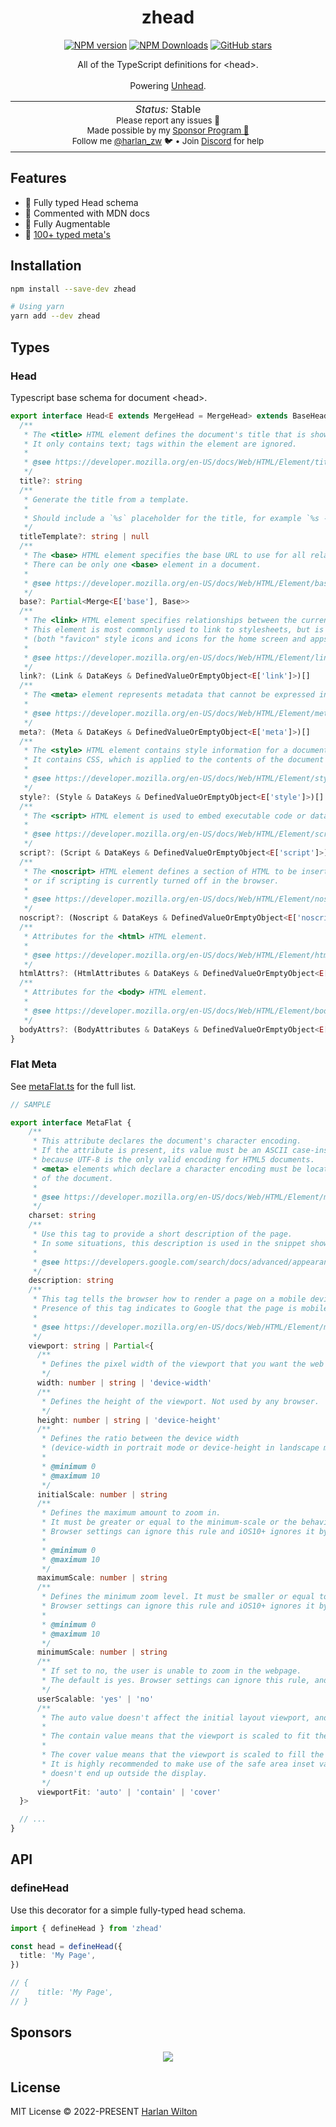 <h1 align='center'>zhead</h1>

<p align="center">
<a href='https://github.com/harlan-zw/zhead/actions/workflows/test.yml'>
</a>
<a href="https://www.npmjs.com/package/zhead" target="__blank"><img src="https://img.shields.io/npm/v/zhead?style=flat&colorA=002438&colorB=28CF8D" alt="NPM version"></a>
<a href="https://www.npmjs.com/package/zhead" target="__blank"><img alt="NPM Downloads" src="https://img.shields.io/npm/dm/zhead?flat&colorA=002438&colorB=28CF8D"></a>
<a href="https://github.com/harlan-zw/zhead" target="__blank"><img alt="GitHub stars" src="https://img.shields.io/github/stars/harlan-zw/zhead?flat&colorA=002438&colorB=28CF8D"></a>
</p>


<p align="center">
All of the TypeScript definitions for &lt;head&gt;.<br><br>Powering <a href="https://github.com/harlan-zw/unhead">Unhead</a>.
</p>

<p align="center">
<table>
<tbody>
<td align="center">
<img width="800" height="0" /><br>
<i>Status:</i> Stable</b> <br>
<sup> Please report any issues 🐛</sup><br>
<sub>Made possible by my <a href="https://github.com/sponsors/harlan-zw">Sponsor Program 💖</a><br> Follow me <a href="https://twitter.com/harlan_zw">@harlan_zw</a> 🐦 • Join <a href="https://discord.gg/275MBUBvgP">Discord</a> for help</sub><br>
<img width="800" height="0" />
</td>
</tbody>
</table>
</p>

## Features

- 💎 Fully typed Head schema
- 💎 Commented with MDN docs
- 💎 Fully Augmentable
- 💎 [100+ typed meta's](https://github.com/harlan-zw/zhead/blob/main/packages/schema/src/metaFlat.ts)

## Installation

```bash
npm install --save-dev zhead

# Using yarn
yarn add --dev zhead
```

## Types

### Head

Typescript base schema for document &lt;head&gt;.

```ts
export interface Head<E extends MergeHead = MergeHead> extends BaseHead {
  /**
   * The <title> HTML element defines the document's title that is shown in a browser's title bar or a page's tab.
   * It only contains text; tags within the element are ignored.
   *
   * @see https://developer.mozilla.org/en-US/docs/Web/HTML/Element/title
   */
  title?: string
  /**
   * Generate the title from a template.
   *
   * Should include a `%s` placeholder for the title, for example `%s - My Site`.
   */
  titleTemplate?: string | null
  /**
   * The <base> HTML element specifies the base URL to use for all relative URLs in a document.
   * There can be only one <base> element in a document.
   *
   * @see https://developer.mozilla.org/en-US/docs/Web/HTML/Element/base
   */
  base?: Partial<Merge<E['base'], Base>>
  /**
   * The <link> HTML element specifies relationships between the current document and an external resource.
   * This element is most commonly used to link to stylesheets, but is also used to establish site icons
   * (both "favicon" style icons and icons for the home screen and apps on mobile devices) among other things.
   *
   * @see https://developer.mozilla.org/en-US/docs/Web/HTML/Element/link#attr-as
   */
  link?: (Link & DataKeys & DefinedValueOrEmptyObject<E['link']>)[]
  /**
   * The <meta> element represents metadata that cannot be expressed in other HTML elements, like <link> or <script>.
   *
   * @see https://developer.mozilla.org/en-US/docs/Web/HTML/Element/meta
   */
  meta?: (Meta & DataKeys & DefinedValueOrEmptyObject<E['meta']>)[]
  /**
   * The <style> HTML element contains style information for a document, or part of a document.
   * It contains CSS, which is applied to the contents of the document containing the <style> element.
   *
   * @see https://developer.mozilla.org/en-US/docs/Web/HTML/Element/style
   */
  style?: (Style & DataKeys & DefinedValueOrEmptyObject<E['style']>)[]
  /**
   * The <script> HTML element is used to embed executable code or data; this is typically used to embed or refer to JavaScript code.
   *
   * @see https://developer.mozilla.org/en-US/docs/Web/HTML/Element/script
   */
  script?: (Script & DataKeys & DefinedValueOrEmptyObject<E['script']>)[]
  /**
   * The <noscript> HTML element defines a section of HTML to be inserted if a script type on the page is unsupported
   * or if scripting is currently turned off in the browser.
   *
   * @see https://developer.mozilla.org/en-US/docs/Web/HTML/Element/noscript
   */
  noscript?: (Noscript & DataKeys & DefinedValueOrEmptyObject<E['noscript']>)[]
  /**
   * Attributes for the <html> HTML element.
   *
   * @see https://developer.mozilla.org/en-US/docs/Web/HTML/Element/html
   */
  htmlAttrs?: (HtmlAttributes & DataKeys & DefinedValueOrEmptyObject<E['htmlAttrs']>)
  /**
   * Attributes for the <body> HTML element.
   *
   * @see https://developer.mozilla.org/en-US/docs/Web/HTML/Element/body
   */
  bodyAttrs?: (BodyAttributes & DataKeys & DefinedValueOrEmptyObject<E['bodyAttrs']>)
}
```

### Flat Meta

See [metaFlat.ts](/src/metaFlat.ts) for the full list.

```ts
// SAMPLE

export interface MetaFlat {
    /**
     * This attribute declares the document's character encoding.
     * If the attribute is present, its value must be an ASCII case-insensitive match for the string "utf-8",
     * because UTF-8 is the only valid encoding for HTML5 documents.
     * <meta> elements which declare a character encoding must be located entirely within the first 1024 bytes
     * of the document.
     *
     * @see https://developer.mozilla.org/en-US/docs/Web/HTML/Element/meta#attr-charset
     */
    charset: string
    /**
     * Use this tag to provide a short description of the page.
     * In some situations, this description is used in the snippet shown in search results.
     *
     * @see https://developers.google.com/search/docs/advanced/appearance/snippet#meta-descriptions
     */
    description: string
    /**
     * This tag tells the browser how to render a page on a mobile device.
     * Presence of this tag indicates to Google that the page is mobile friendly.
     *
     * @see https://developer.mozilla.org/en-US/docs/Web/HTML/Element/meta/name#standard_metadata_names_defined_in_other_specifications
     */
    viewport: string | Partial<{
      /**
       * Defines the pixel width of the viewport that you want the web site to be rendered at.
       */
      width: number | string | 'device-width'
      /**
       * Defines the height of the viewport. Not used by any browser.
       */
      height: number | string | 'device-height'
      /**
       * Defines the ratio between the device width
       * (device-width in portrait mode or device-height in landscape mode) and the viewport size.
       *
       * @minimum 0
       * @maximum 10
       */
      initialScale: number | string
      /**
       * Defines the maximum amount to zoom in.
       * It must be greater or equal to the minimum-scale or the behavior is undefined.
       * Browser settings can ignore this rule and iOS10+ ignores it by default.
       *
       * @minimum 0
       * @maximum 10
       */
      maximumScale: number | string
      /**
       * Defines the minimum zoom level. It must be smaller or equal to the maximum-scale or the behavior is undefined.
       * Browser settings can ignore this rule and iOS10+ ignores it by default.
       *
       * @minimum 0
       * @maximum 10
       */
      minimumScale: number | string
      /**
       * If set to no, the user is unable to zoom in the webpage.
       * The default is yes. Browser settings can ignore this rule, and iOS10+ ignores it by default.
       */
      userScalable: 'yes' | 'no'
      /**
       * The auto value doesn't affect the initial layout viewport, and the whole web page is viewable.
       *
       * The contain value means that the viewport is scaled to fit the largest rectangle inscribed within the display.
       *
       * The cover value means that the viewport is scaled to fill the device display.
       * It is highly recommended to make use of the safe area inset variables to ensure that important content
       * doesn't end up outside the display.
       */
      viewportFit: 'auto' | 'contain' | 'cover'
  }>

  // ...
}
```

## API

### defineHead

Use this decorator for a simple fully-typed head schema.

```ts
import { defineHead } from 'zhead'

const head = defineHead({
  title: 'My Page',
})

// {
//    title: 'My Page',
// }
```

## Sponsors

<p align="center">
  <a href="https://raw.githubusercontent.com/harlan-zw/static/main/sponsors.svg">
    <img src='https://raw.githubusercontent.com/harlan-zw/static/main/sponsors.svg'/>
  </a>
</p>


## License

MIT License © 2022-PRESENT [Harlan Wilton](https://github.com/harlan-zw)
